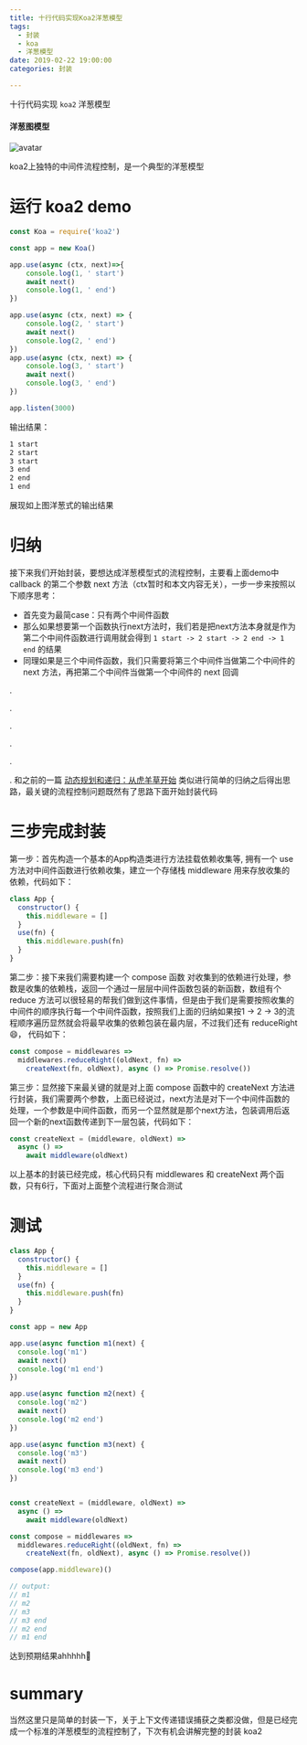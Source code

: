 ```yaml
---
title: 十行代码实现Koa2洋葱模型
tags:
  - 封装
  - koa
  - 洋葱模型
date: 2019-02-22 19:00:00
categories: 封装

---
```


十行代码实现 `koa2` 洋葱模型

<!--more-->

#### 洋葱图模型
![avatar](/onion.png)

koa2上独特的中间件流程控制，是一个典型的洋葱模型

# 运行 koa2 demo
```js
const Koa = require('koa2')

const app = new Koa()

app.use(async (ctx, next)=>{
    console.log(1, ' start')
    await next()
    console.log(1, ' end')
})

app.use(async (ctx, next) => {
    console.log(2, ' start')
    await next()
    console.log(2, ' end')
})
app.use(async (ctx, next) => {
    console.log(3, ' start')
    await next()
    console.log(3, ' end')
})

app.listen(3000)
```
输出结果：
```bash
1 start
2 start
3 start
3 end
2 end
1 end
```

展现如上图洋葱式的输出结果

# 归纳

接下来我们开始封装，要想达成洋葱模型式的流程控制，主要看上面demo中 callback 的第二个参数 next 方法（ctx暂时和本文内容无关），一步一步来按照以下顺序思考：
- 首先变为最简case：只有两个中间件函数
- 那么如果想要第一个函数执行next方法时，我们若是把next方法本身就是作为第二个中间件函数进行调用就会得到 `1 start -> 2 start -> 2 end -> 1 end` 的结果
- 同理如果是三个中间件函数，我们只需要将第三个中间件当做第二个中间件的 next 方法，再把第二个中间件当做第一个中间件的 next 回调

.

.

.

.

.

.
和之前的一篇 [动态规划和递归：从虎羊草开始](https://rollawaypoint.github.io/2019/02/21/writeSomething/dynamicProgrammingAndRecursion/) 类似进行简单的归纳之后得出思路，最关键的流程控制问题既然有了思路下面开始封装代码

# 三步完成封装

第一步：首先构造一个基本的App构造类进行方法挂载依赖收集等, 拥有一个 use 方法对中间件函数进行依赖收集，建立一个存储栈 middleware 用来存放收集的依赖，代码如下：
```js
class App {
  constructor() {
    this.middleware = []
  }
  use(fn) {
    this.middleware.push(fn)
  }
}
```

第二步：接下来我们需要构建一个 compose 函数 对收集到的依赖进行处理，参数是收集的依赖栈，返回一个通过一层层中间件函数包装的新函数，数组有个 reduce 方法可以很轻易的帮我们做到这件事情，但是由于我们是需要按照收集的中间件的顺序执行每一个中间件函数，按照我们上面的归纳如果按1 -> 2 -> 3的流程顺序遍历显然就会将最早收集的依赖包装在最内层，不过我们还有 reduceRight😄， 代码如下：
```js
const compose = middlewares =>
  middlewares.reduceRight((oldNext, fn) =>
    createNext(fn, oldNext), async () => Promise.resolve())
```

第三步：显然接下来最关键的就是对上面 compose 函数中的 createNext 方法进行封装，我们需要两个参数，上面已经说过，next方法是对下一个中间件函数的处理，一个参数是中间件函数，而另一个显然就是那个next方法，包装调用后返回一个新的next函数传递到下一层包装，代码如下：
```js
const createNext = (middleware, oldNext) =>
  async () =>
    await middleware(oldNext)
```

以上基本的封装已经完成，核心代码只有 middlewares 和 createNext 两个函数，只有6行，下面对上面整个流程进行聚合测试

# 测试
```js
class App {
  constructor() {
    this.middleware = []
  }
  use(fn) {
    this.middleware.push(fn)
  }
}

const app = new App

app.use(async function m1(next) {
  console.log('m1')
  await next()
  console.log('m1 end')
})

app.use(async function m2(next) {
  console.log('m2')
  await next()
  console.log('m2 end')
})

app.use(async function m3(next) {
  console.log('m3')
  await next()
  console.log('m3 end')
})


const createNext = (middleware, oldNext) =>
  async () =>
    await middleware(oldNext)

const compose = middlewares =>
  middlewares.reduceRight((oldNext, fn) =>
    createNext(fn, oldNext), async () => Promise.resolve())

compose(app.middleware)()

// output:
// m1
// m2
// m3
// m3 end
// m2 end
// m1 end
```

达到预期结果ahhhhh💐

# summary

当然这里只是简单的封装一下，关于上下文传递错误捕获之类都没做，但是已经完成一个标准的洋葱模型的流程控制了，下次有机会讲解完整的封装 koa2